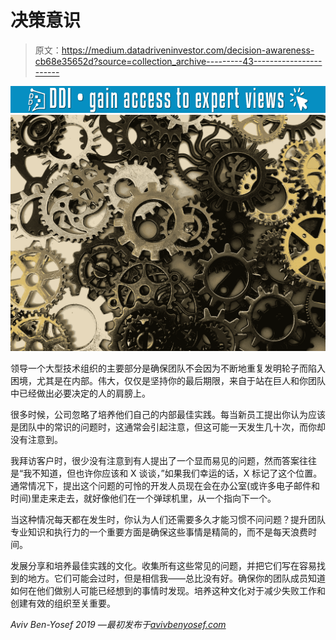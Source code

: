 # 决策意识

> 原文：<https://medium.datadriveninvestor.com/decision-awareness-cb68e35652d?source=collection_archive---------43----------------------->

[![](img/3010e667012c6ef88f094c1e11b53b0d.png)](http://www.track.datadriveninvestor.com/1B9E)![](img/7f0de1cd2b4928bd27172d8c5729d7d7.png)

领导一个大型技术组织的主要部分是确保团队不会因为不断地重复发明轮子而陷入困境，尤其是在内部。伟大，仅仅是坚持你的最后期限，来自于站在巨人和你团队中已经做出必要决定的人的肩膀上。

很多时候，公司忽略了培养他们自己的内部最佳实践。每当新员工提出你认为应该是团队中的常识的问题时，这通常会引起注意，但这可能一天发生几十次，而你却没有注意到。

我拜访客户时，很少没有注意到有人提出了一个显而易见的问题，然而答案往往是“我不知道，但也许你应该和 X 谈谈，”如果我们幸运的话，X 标记了这个位置。通常情况下，提出这个问题的可怜的开发人员现在会在办公室(或许多电子邮件和时间)里走来走去，就好像他们在一个弹球机里，从一个指向下一个。

当这种情况每天都在发生时，你认为人们还需要多久才能习惯不问问题？提升团队专业知识和执行力的一个重要方面是确保这些事情是精简的，而不是每天浪费时间。

发展分享和培养最佳实践的文化。收集所有这些常见的问题，并把它们写在容易找到的地方。它们可能会过时，但是相信我——总比没有好。确保你的团队成员知道如何在他们做别人可能已经想到的事情时发现。培养这种文化对于减少失败工作和创建有效的组织至关重要。

*Aviv Ben-Yosef 2019 —最初发布于*[*avivbenyosef.com*](https://avivbenyosef.com/decision-awareness/)